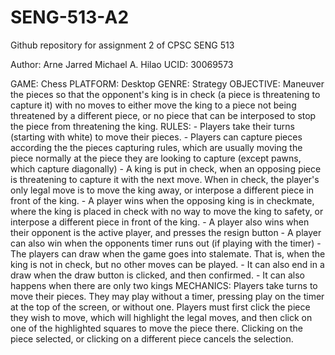 # SENG-513-A2
Github repository for assignment 2 of CPSC SENG 513

Author: Arne Jarred Michael A. Hilao
UCID:   30069573

GAME:       Chess
PLATFORM:   Desktop
GENRE:      Strategy
OBJECTIVE:  Maneuver the pieces so that the opponent's king is in check (a piece is threatening to capture it) with no moves to either move the king to a piece not being threatened by a different piece, or no piece that can be interposed to stop the piece from threatening the king.
RULES:      - Players take their turns (starting with white) to move their pieces.
            - Players can capture pieces according the the pieces capturing rules, which are usually moving the piece normally at the piece they are looking to capture (except pawns, which capture diagonally)
            - A king is put in check, when an opposing piece is threatening to capture it with the next move. When in check, the player's only legal move is to move the king away, or interpose a different piece in front of the king.
            - A player wins when the opposing king is in checkmate, where the king is placed in check with no way to move the king to safety, or interpose a different piece in front of the king.
            - A player also wins when their opponent is the active player, and presses the resign button
            - A player can also win when the opponents timer runs out (if playing with the timer)
            - The players can draw when the game goes into stalemate. That is, when the king is not in check, but no other moves can be played.
            - It can also end in a draw when the draw button is clicked, and then confirmed.
            - It can also happens when there are only two kings
MECHANICS:  Players take turns to move their pieces. They may play without a timer, pressing play on the timer at the top of the screen, or without one. Players must first click the piece they wish to move, which will highlight the legal moves, and then click on one of the highlighted squares to move the piece there. Clicking on the piece selected, or clicking on a different piece cancels the selection.
